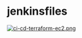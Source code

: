 # jenkinsfiles
[![ci-cd-terraform-ec2.png](https://i.postimg.cc/MKYShjx5/ci-cd-terraform-ec2.png)](https://postimg.cc/YhjZF0vL)
